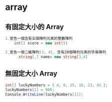 # array

## 有固定大小的 Array
```csharp
1.宣告一個含有五個陣列元素的整數陣列
    int[] score = new int[5]

2.宣告一個二維陣列[3, 4], 含有20個陣列元素的字串陣列
	  string[,] name= new string[3,4]
```

## 無固定大小 Array
```csharp
int[] luckyNumbers = { 4, 8, 15, 16, 23, 42 };
luckyNumbers[1] = 900;
Console.WriteLine(luckyNumbers[1]);
```
